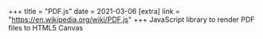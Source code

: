 +++
title = "PDF.js"
date = 2021-03-06
[extra]
link = "https://en.wikipedia.org/wiki/PDF.js"
+++
JavaScript library to render PDF files to HTML5 Canvas


